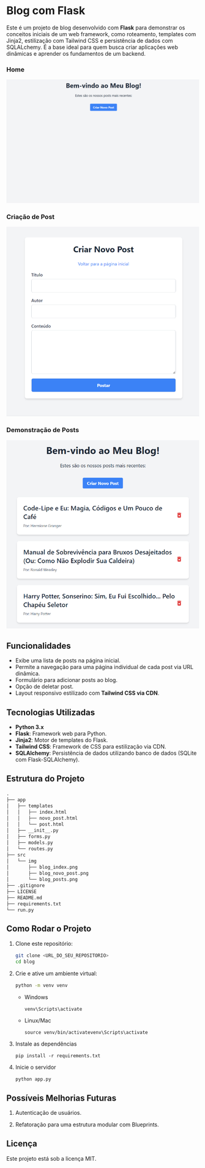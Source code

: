 # Blog com Flask

Este é um projeto de blog desenvolvido com **Flask** para demonstrar os conceitos iniciais de um web framework, como roteamento, templates com Jinja2, estilização com Tailwind CSS e persistência de dados com SQLALchemy. É a base ideal para quem busca criar aplicações web dinâmicas e aprender os fundamentos de um backend.

### Home
![Descrição da imagem](src/img/blog_index.png)

### Criação de Post
![Descrição da imagem](src/img/blog_novo_post.png)

### Demonstração de Posts
![Descrição da imagem](src/img/blog_posts.png)

## Funcionalidades

- Exibe uma lista de posts na página inicial.
- Permite a navegação para uma página individual de cada post via URL dinâmica.
- Formulário para adicionar posts ao blog.
- Opção de deletar post.
- Layout responsivo estilizado com **Tailwind CSS via CDN**.

## Tecnologias Utilizadas

- **Python 3.x**
- **Flask**: Framework web para Python.
- **Jinja2**: Motor de templates do Flask.
- **Tailwind CSS**: Framework de CSS para estilização via CDN.
- **SQLAlchemy**: Persistência de dados utilizando banco de dados (SQLite com Flask-SQLAlchemy). 

## Estrutura do Projeto
```
.
├── app
│   ├── templates
│   │   ├── index.html
│   │   ├── novo_post.html
│   │   └── post.html
│   ├── __init__.py
│   ├── forms.py
│   ├── models.py
│   └── routes.py
├── src
│   └── img
│       ├── blog_index.png
│       ├── blog_novo_post.png
│       └── blog_posts.png
├── .gitignore
├── LICENSE
├── README.md
├── requirements.txt
└── run.py
```

## Como Rodar o Projeto

1. Clone este repositório:
   ```bash
   git clone <URL_DO_SEU_REPOSITORIO>
   cd blog
   ```
   
2. Crie e ative um ambiente virtual:
   ```bash
   python -m venv venv
   ```
   - Windows
        ```
        venv\Scripts\activate
        ```

   - Linux/Mac
        ```
        source venv/bin/activatevenv\Scripts\activate
        ```

3. Instale as dependências
    ```
    pip install -r requirements.txt
    ```

4. Inicie o servidor
    ```
    python app.py
    ```

## Possíveis Melhorias Futuras

1. Autenticação de usuários.

2. Refatoração para uma estrutura modular com Blueprints.

## Licença
Este projeto está sob a licença MIT.
